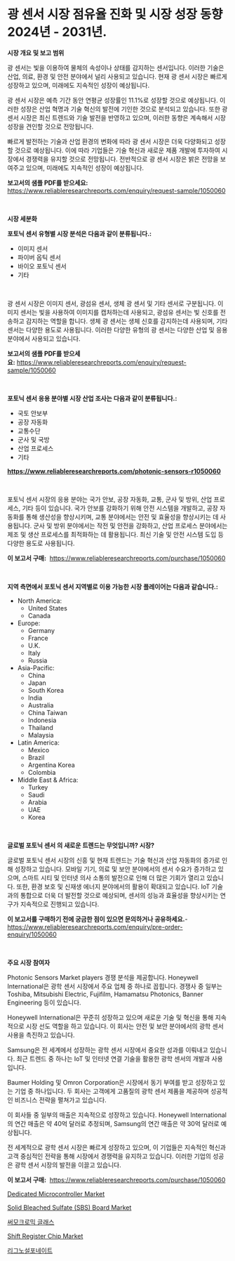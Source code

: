 <p><h1>광 센서 시장 점유율 진화 및 시장 성장 동향 2024년 - 2031년.</h1></p><p><strong>시장 개요 및 보고 범위</strong></p>
<p><p>광 센서는 빛을 이용하여 물체의 속성이나 상태를 감지하는 센서입니다. 이러한 기술은 산업, 의료, 환경 및 안전 분야에서 널리 사용되고 있습니다. 현재 광 센서 시장은 빠르게 성장하고 있으며, 미래에도 지속적인 성장이 예상됩니다. </p><p>광 센서 시장은 예측 기간 동안 연평균 성장률인 11.1%로 성장할 것으로 예상됩니다. 이러한 성장은 산업 혁명과 기술 혁신의 발전에 기인한 것으로 분석되고 있습니다. 또한 광 센서 시장은 최신 트렌드와 기술 발전을 반영하고 있으며, 이러한 동향은 계속해서 시장 성장을 견인할 것으로 전망됩니다.</p><p>빠르게 발전하는 기술과 산업 환경의 변화에 따라 광 센서 시장은 더욱 다양화되고 성장할 것으로 예상됩니다. 이에 따라 기업들은 기술 혁신과 새로운 제품 개발에 투자하여 시장에서 경쟁력을 유지할 것으로 전망됩니다. 전반적으로 광 센서 시장은 밝은 전망을 보여주고 있으며, 미래에도 지속적인 성장이 예상됩니다.</p></p>
<p><strong>보고서의 샘플 PDF를 받으세요:</strong> <a href="https://www.reliableresearchreports.com/enquiry/request-sample/1050060">https://www.reliableresearchreports.com/enquiry/request-sample/1050060</a></p>
<p>&nbsp;</p>
<p><strong>시장 세분화</strong></p>
<p><strong>포토닉 센서 유형별 시장 분석은 다음과 같이 분류됩니다.:</strong></p>
<p><ul><li>이미지 센서</li><li>파이버 옵틱 센서</li><li>바이오 포토닉 센서</li><li>기타</li></ul></p>
<p>&nbsp;</p>
<p><p>광 센서 시장은 이미지 센서, 광섬유 센서, 생체 광 센서 및 기타 센서로 구분됩니다. 이미지 센서는 빛을 사용하여 이미지를 캡처하는데 사용되고, 광섬유 센서는 빛 신호를 전송하고 감지하는 역할을 합니다. 생체 광 센서는 생체 신호를 감지하는데 사용되며, 기타 센서는 다양한 용도로 사용됩니다. 이러한 다양한 유형의 광 센서는 다양한 산업 및 응용 분야에서 사용되고 있습니다.</p></p>
<p><strong>보고서의 샘플 PDF를 받으세요:</strong>&nbsp;<a href="https://www.reliableresearchreports.com/enquiry/request-sample/1050060">https://www.reliableresearchreports.com/enquiry/request-sample/1050060</a></p>
<p>&nbsp;</p>
<p><strong> 포토닉 센서 응용 분야별 시장 산업 조사는 다음과 같이 분류됩니다.:</strong></p>
<p><ul><li>국토 안보부</li><li>공장 자동화</li><li>교통수단</li><li>군사 및 국방</li><li>산업 프로세스</li><li>기타</li></ul></p>
<p><strong><a href="https://www.reliableresearchreports.com/photonic-sensors-r1050060">https://www.reliableresearchreports.com/photonic-sensors-r1050060</a></strong></p>
<p>&nbsp;</p>
<p><p>포토닉 센서 시장의 응용 분야는 국가 안보, 공장 자동화, 교통, 군사 및 방위, 산업 프로세스, 기타 등이 있습니다. 국가 안보를 강화하기 위해 안전 시스템을 개발하고, 공장 자동화를 통해 생산성을 향상시키며, 교통 분야에서는 안전 및 효율성을 향상시키는 데 사용됩니다. 군사 및 방위 분야에서는 작전 및 안전을 강화하고, 산업 프로세스 분야에서는 제조 및 생산 프로세스를 최적화하는 데 활용됩니다. 최신 기술 및 안전 시스템 도입 등 다양한 용도로 사용됩니다.</p></p>
<p><strong>이 보고서 구매:</strong>&nbsp; <a href="https://www.reliableresearchreports.com/purchase/1050060">https://www.reliableresearchreports.com/purchase/1050060</a></p>
<p>&nbsp;</p>
<p><strong>지역 측면에서 포토닉 센서 지역별로 이용 가능한 시장 플레이어는 다음과 같습니다.:</strong></p>
<p><ul>
    <li>
        North America:
        <ul>
            <li>United States</li>
            <li>Canada</li>
        </ul>
    </li>
    <li>
        Europe:
        <ul>
            <li>Germany</li>
            <li>France</li>
            <li>U.K.</li>
            <li>Italy</li>
            <li>Russia</li>
        </ul>
    </li>
    <li>
        Asia-Pacific:
        <ul>
            <li>China</li>
            <li>Japan</li>
            <li>South Korea</li>
            <li>India</li>
            <li>Australia</li>
            <li>China Taiwan</li>
            <li>Indonesia</li>
            <li>Thailand</li>
            <li>Malaysia</li>
        </ul>
    </li>
    <li>
        Latin America:
        <ul>
            <li>Mexico</li>
            <li>Brazil</li>
            <li>Argentina Korea</li>
            <li>Colombia</li>
        </ul>
    </li>
    <li>
        Middle East & Africa:
        <ul>
            <li>Turkey</li>
            <li>Saudi</li>
            <li>Arabia</li>
            <li>UAE</li>
            <li>Korea</li>
        </ul>
    </li>
    </ul></p>
<p>&nbsp;</p>
<p><strong>글로벌 포토닉 센서 의 새로운 트렌드는 무엇입니까? 시장?</strong></p>
<p><p>글로벌 포토닉 센서 시장의 신흥 및 현재 트렌드는 기술 혁신과 산업 자동화의 증가로 인해 성장하고 있습니다. 모바일 기기, 의료 및 보안 분야에서의 센서 수요가 증가하고 있으며, 스마트 시티 및 인터넷 의사 소통의 발전으로 인해 더 많은 기회가 열리고 있습니다. 또한, 환경 보호 및 신재생 에너지 분야에서의 활용이 확대되고 있습니다. IoT 기술과의 통합으로 더욱 더 발전할 것으로 예상되며, 센서의 성능과 효율성을 향상시키는 연구가 지속적으로 진행되고 있습니다.</p></p>
<p><strong>이 보고서를 구매하기 전에 궁금한 점이 있으면 문의하거나 공유하세요.</strong>- <a href="https://www.reliableresearchreports.com/enquiry/pre-order-enquiry/1050060">https://www.reliableresearchreports.com/enquiry/pre-order-enquiry/1050060</a></p>
<p>&nbsp;</p>
<p><strong>주요 시장 참여자</strong></p>
<p><p>Photonic Sensors Market players 경쟁 분석을 제공합니다. Honeywell International은 광학 센서 시장에서 주요 업체 중 하나로 꼽힙니다. 경쟁사 중 일부는 Toshiba, Mitsubishi Electric, Fujifilm, Hamamatsu Photonics, Banner Engineering 등이 있습니다.</p><p>Honeywell International은 꾸준히 성장하고 있으며 새로운 기술 및 혁신을 통해 지속적으로 시장 선도 역할을 하고 있습니다. 이 회사는 안전 및 보안 분야에서의 광학 센서 사용을 촉진하고 있습니다.</p><p>Samsung은 전 세계에서 성장하는 광학 센서 시장에서 중요한 성과를 이뤄내고 있습니다. 최근 트렌드 중 하나는 IoT 및 인터넷 연결 기술을 활용한 광학 센서의 개발과 사용입니다.</p><p>Baumer Holding 및 Omron Corporation은 시장에서 동기 부여를 받고 성장하고 있는 기업 중 하나입니다. 두 회사는 고객에게 고품질의 광학 센서 제품을 제공하며 성공적인 비즈니스 전략을 펼쳐가고 있습니다.</p><p>이 회사들 중 일부의 매출은 지속적으로 성장하고 있습니다. Honeywell International의 연간 매출은 약 40억 달러로 추정되며, Samsung의 연간 매출은 약 30억 달러로 예상됩니다.</p><p>전 세계적으로 광학 센서 시장은 빠르게 성장하고 있으며, 이 기업들은 지속적인 혁신과 고객 중심적인 전략을 통해 시장에서 경쟁력을 유지하고 있습니다. 이러한 기업의 성공은 광학 센서 시장의 발전을 이끌고 있습니다.</p></p>
<p><strong>이 보고서 구매:</strong>&nbsp;&nbsp;<a href="https://www.reliableresearchreports.com/purchase/1050060">https://www.reliableresearchreports.com/purchase/1050060</a></p>
<p><p><a href="https://www.linkedin.com/pulse/dedicated-microcontroller-market-size-trends-complete-industry-dizqc?trackingId=wadt3rlAwWXIl6fvO53CHA%3D%3D">Dedicated Microcontroller Market</a></p><p><a href="https://github.com/angelajermaine/Market-Research-Report-List-2/blob/main/solid-bleached-sulfate-sbs-board-market.md">Solid Bleached Sulfate (SBS) Board Market</a></p><p><a href="https://medium.com/@treyhettinger2023/%EC%97%B4%EB%B3%80%EC%83%89-%EC%9C%A0%EB%A6%AC-%EC%8B%9C%EC%9E%A5-%EB%B6%84%EC%84%9D-2024%EB%85%84%EB%B6%80%ED%84%B0-2031%EB%85%84%EA%B9%8C%EC%A7%80%EC%9D%98-%EA%B8%80%EB%A1%9C%EB%B2%8C-%EC%82%B0%EC%97%85-%EC%A0%84%EB%A7%9D-ff2e1fe741f3">써모크로믹 글래스</a></p><p><a href="https://www.linkedin.com/pulse/shift-register-chip-market-size-trends-complete-industry-sldoc?trackingId=uGfCroNt9gZrZQlFfAFgYA%3D%3D">Shift Register Chip Market</a></p><p><a href="https://medium.com/@fredajerde/%EB%A6%AC%EA%B7%B8%EB%85%B8%EC%88%A0%ED%8F%B0%EC%82%B0-%EC%8B%9C%EC%9E%A5-%EB%8F%99%ED%96%A5-%EB%B0%8F-2024-2031-%EB%85%84%EA%B9%8C%EC%A7%80%EC%9D%98-%EC%8B%9C%EC%9E%A5-%EB%B6%84%EC%84%9D-%EC%98%88%EC%B8%A1-7c505090ef01">리그노설포네이트</a></p></p>